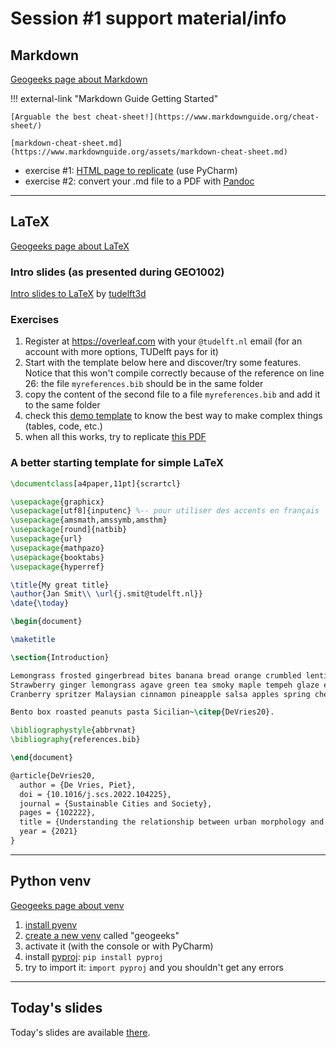 

# Session #1 support material/info

## Markdown

[Geogeeks page about Markdown](../../writing/markdown.md)

!!! external-link "Markdown Guide Getting Started"
    
    [Arguable the best cheat-sheet!](https://www.markdownguide.org/cheat-sheet/)

    [markdown-cheat-sheet.md](https://www.markdownguide.org/assets/markdown-cheat-sheet.md)    


- exercise #1: [HTML page to replicate](md_result.html) (use PyCharm)
- exercise #2: convert your .md file to a PDF with [Pandoc](https://pandoc.org/) 

- - -

## LaTeX

[Geogeeks page about LaTeX](../../writing/introlatex.md)

### Intro slides (as presented during GEO1002)

[Intro slides to LaTeX](../../writing/files/intro_latex_tudelft3d.pdf) by [tudelft3d](https://3d.bk.tudelft.nl)

### Exercises

  1. Register at <https://overleaf.com> with your `@tudelft.nl` email (for an account with more options, TUDelft pays for it)
  1. Start with the template below here and discover/try some features. Notice that this won't compile correctly because of the reference on line 26: the file `myreferences.bib` should be in the same folder
  1. copy the content of the second file to a file `myreferences.bib` and add it to the same folder
  1. check this [demo template](https://github.com/tudelft3d/latex-getting-started/tree/main/template) to know the best way to make complex things (tables, code, etc.)
  1. when all this works, try to replicate [this PDF](latex_result.pdf)


### A better starting template for simple LaTeX

```tex
\documentclass[a4paper,11pt]{scrartcl}

\usepackage{graphicx}
\usepackage[utf8]{inputenc} %-- pour utiliser des accents en français
\usepackage{amsmath,amssymb,amsthm} 
\usepackage[round]{natbib}
\usepackage{url}
\usepackage{mathpazo}
\usepackage{booktabs}
\usepackage{hyperref}

\title{My great title}
\author{Jan Smit\\ \url{j.smit@tudelft.nl}}
\date{\today}

\begin{document}

\maketitle

\section{Introduction}

Lemongrass frosted gingerbread bites banana bread orange crumbled lentils sweet potato black bean burrito green pepper springtime. 
Strawberry ginger lemongrass agave green tea smoky maple tempeh glaze enchiladas couscous. 
Cranberry spritzer Malaysian cinnamon pineapple salsa apples spring cherry bomb bananas blueberry pops scotch bonnet pepper.

Bento box roasted peanuts pasta Sicilian~\citep{DeVries20}.

\bibliographystyle{abbrvnat}
\bibliography{references.bib}

\end{document}
```

```tex
@article{DeVries20,
  author = {De Vries, Piet},
  doi = {10.1016/j.scs.2022.104225},
  journal = {Sustainable Cities and Society},
  pages = {102222},
  title = {Understanding the relationship between urban morphology and other things},
  year = {2021}
}
```

- - -


## Python venv

[Geogeeks page about venv](../../python/venv.md)

1. [install pyenv](../../python/install.md)
1. [create a new venv](../../python/venv.md) called "geogeeks"
1. activate it (with the console or with PyCharm)
1. install [pyproj](https://pyproj4.github.io/pyproj/): `pip install pyproj`
1. try to import it: `import pyproj` and you shouldn't get any errors

- - -

## Today's slides

Today's slides are available [there](https://surfdrive.surf.nl/files/index.php/s/n2P6iWSHehFtop8).